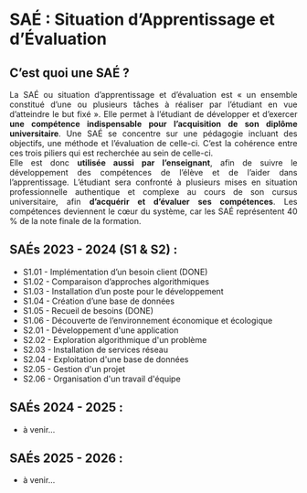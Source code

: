 # SAÉ : Situation d’Apprentissage et d’Évaluation
<h2>C’est quoi une SAÉ ?</h2>
<p align="justify">La SAÉ ou situation d’apprentissage et d’évaluation est «&nbsp;un ensemble constitué d’une ou plusieurs tâches à réaliser par l’étudiant en vue d’atteindre le but fixé&nbsp;». Elle permet à l’étudiant de développer et d’exercer <strong>une compétence indispensable pour l’acquisition de son diplôme universitaire</strong>. Une SAÉ se concentre sur une pédagogie incluant des objectifs, une méthode et l’évaluation de celle-ci. C’est la cohérence entre ces trois piliers qui est recherchée au sein de celle-ci.<br>
Elle est donc <strong>utilisée aussi par l’enseignant</strong>, afin de suivre le développement des compétences de l’élève et de l’aider dans l’apprentissage. L’étudiant sera confronté à plusieurs mises en situation professionnelle authentique et complexe au cours de son cursus universitaire, afin <strong>d’acquérir et d’évaluer ses compétences</strong>. Les compétences deviennent le cœur du système, car les SAÉ représentent 40 % de la note finale de la formation.</p>

<h2>SAÉs 2023 - 2024 (S1 & S2) :</h2>
<ul>
  <li>S1.01 - Implémentation d’un besoin client (DONE)</li>
  <li>S1.02 - Comparaison d’approches algorithmiques</li>
  <li>S1.03 - Installation d’un poste pour le développement</li>
  <li>S1.04 - Création d’une base de données</li>
  <li>S1.05 - Recueil de besoins (DONE)</li>
  <li>S1.06 - Découverte de l’environnement économique et écologique</li>
  <li>S2.01 - Développement d'une application</li>
  <li>S2.02 - Exploration algorithmique d'un problème</li>
  <li>S2.03 - Installation de services réseau</li>
  <li>S2.04 - Exploitation d'une base de données</li>
  <li>S2.05 - Gestion d'un projet</li>
  <li>S2.06 - Organisation d'un travail d'équipe</li>
</ul>

<h2>SAÉs 2024 - 2025 :</h2>
<ul>
  <li>à venir...</li>
</ul>

<h2>SAÉs 2025 - 2026 :</h2>
<ul>
  <li>à venir...</li>
</ul>
